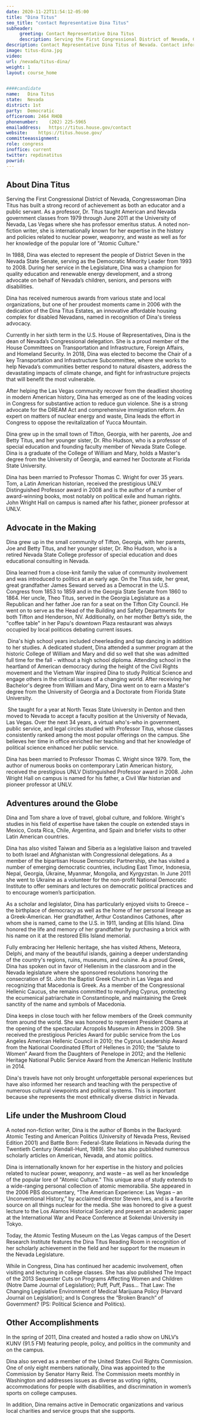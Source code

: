 ```yaml
---
date: 2020-11-22T11:54:12-05:00
title: "Dina Titus"
seo_title: "contact Representative Dina Titus"
subheader:
     greeting: Contact Representative Dina Titus 
     description: Serving the First Congressional District of Nevada, Congresswoman Dina Titus has built a strong record of achievement as both an educator and a public servant.
description: Contact Representative Dina Titus of Nevada. Contact information for Dina Titus includes email address, phone number, and mailing address.
image: titus-dina.jpg
video: 
url: /nevada/titus-dina/
weight: 1
layout: course_home


####candidate
name:	Dina Titus
state:	Nevada
district: 1st
party:	Democratic
officeroom:	2464 RHOB
phonenumber:	(202) 225-5965
emailaddress:	https://titus.house.gov/contact
website:	https://titus.house.gov/
committeeassignment: 
role: congress
inoffice: current
twitter: repdinatitus
powrid: 
---
```


## About Dina Titus
Serving the First Congressional District of Nevada, Congresswoman Dina Titus has built a strong record of achievement as both an educator and a public servant. As a professor, Dr. Titus taught American and Nevada government classes from 1979 through June 2011 at the University of Nevada, Las Vegas where she has professor emeritus status. A noted non-fiction writer, she is internationally known for her expertise in the history and policies related to nuclear power, weaponry, and waste as well as for her knowledge of the popular lore of "Atomic Culture."

In 1988, Dina was elected to represent the people of District Seven in the Nevada State Senate, serving as the Democratic Minority Leader from 1993 to 2008. During her service in the Legislature, Dina was a champion for quality education and renewable energy development, and a strong advocate on behalf of Nevada’s children, seniors, and persons with disabilities.

Dina has received numerous awards from various state and local organizations, but one of her proudest moments came in 2006 with the dedication of the Dina Titus Estates, an innovative affordable housing complex for disabled Nevadans, named in recognition of Dina's tireless advocacy.

Currently in her sixth term in the U.S. House of Representatives, Dina is the dean of Nevada’s Congressional delegation. She is a proud member of the House Committees on Transportation and Infrastructure, Foreign Affairs, and Homeland Security. In 2018, Dina was elected to become the Chair of a key Transportation and Infrastructure Subcommittee, where she works to help Nevada’s communities better respond to natural disasters, address the devastating impacts of climate change, and fight for infrastructure projects that will benefit the most vulnerable.

After helping the Las Vegas community recover from the deadliest shooting in modern American history, Dina has emerged as one of the leading voices in Congress for substantive action to reduce gun violence. She is a strong advocate for the DREAM Act and comprehensive immigration reform. An expert on matters of nuclear energy and waste, Dina leads the effort in Congress to oppose the revitalization of Yucca Mountain.

Dina grew up in the small town of Tifton, Georgia, with her parents, Joe and Betty Titus, and her younger sister, Dr. Rho Hudson, who is a professor of special education and founding faculty member of Nevada State College. Dina is a graduate of the College of William and Mary, holds a Master's degree from the University of Georgia, and earned her Doctorate at Florida State University.

Dina has been married to Professor Thomas C. Wright for over 35 years. Tom, a Latin American historian, received the prestigious UNLV Distinguished Professor award in 2008 and is the author of a number of award-winning books, most notably on political exile and human rights. John Wright Hall on campus is named after his father, pioneer professor at UNLV.

## Advocate in the Making

Dina grew up in the small community of Tifton, Georgia, with her parents, Joe and Betty Titus, and her younger sister, Dr. Rho Hudson, who is a retired Nevada State College professor of special education and does educational consulting in Nevada.

Dina learned from a close-knit family the value of community involvement and was introduced to politics at an early age. On the Titus side, her great, great grandfather James Seward served as a Democrat in the U.S. Congress from 1853 to 1859 and in the Georgia State Senate from 1860 to 1864.  Her uncle, Theo Titus, served in the Georgia Legislature as a Republican and her father Joe ran for a seat on the Tifton City Council. He went on to serve as the Head of the Building and Safety Departments for both Tifton and Henderson, NV. Additionally, on her mother Betty’s side, the "coffee table" in her Papu's downtown Plaza restaurant was always occupied by local politicos debating current issues. 

​
Dina's high school years included cheerleading and tap dancing in addition to her studies. A dedicated student, Dina attended a summer program at the historic College of William and Mary and did so well that she was admitted full time for the fall - without a high school diploma. Attending school in the heartland of American democracy during the height of the Civil Rights movement and the Vietnam War inspired Dina to study Political Science and engage others in the critical issues of a changing world. After receiving her Bachelor's degree from William and Mary, Dina went on to earn a Master's degree from the University of Georgia and a Doctorate from Florida State University.

​
She taught for a year at North Texas State University in Denton and then moved to Nevada to accept a faculty position at the University of Nevada, Las Vegas. Over the next 34 years, a virtual who's-who in government, public service, and legal circles studied with Professor Titus, whose classes consistently ranked among the most popular offerings on the campus. She believes her time in office enriched her teaching and that her knowledge of political science enhanced her public service.

Dina has been married to Professor Thomas C. Wright since 1979. Tom, the author of numerous books on contemporary Latin American history, received the prestigious UNLV Distinguished Professor award in 2008. John Wright Hall on campus is named for his father, a Civil War historian and pioneer professor at UNLV.

## Adventures around the Globe

Dina and Tom share a love of travel, global culture, and folklore. Wright's studies in his field of expertise have taken the couple on extended stays in Mexico, Costa Rica, Chile, Argentina, and Spain and briefer visits to other Latin American countries.

Dina has also visited Taiwan and Siberia as a legislative liaison and traveled to both Israel and Afghanistan with Congressional delegations. As a member of the bipartisan House Democratic Partnership, she has visited a number of emerging democratic countries, including East Timor, Indonesia, Nepal, Georgia, Ukraine, Myanmar, Mongolia, and Kyrgyzstan. In June 2011 she went to Ukraine as a volunteer for the non-profit National Democratic Institute to offer seminars and lectures on democratic political practices and to encourage women’s participation.

As a scholar and legislator, Dina has particularly enjoyed visits to Greece – the birthplace of democracy as well as the home of her personal lineage as a Greek-American. Her grandfather, Arthur Costandinos Cathones, after whom she is named, came to the U.S. in 1911, landing at Ellis Island. Dina honored the life and memory of her grandfather by purchasing a brick with his name on it at the restored Ellis Island memorial.

Fully embracing her Hellenic heritage, she has visited Athens, Meteora, Delphi, and many of the beautiful islands, gaining a deeper understanding of the country's regions, ruins, museums, and cuisine. As a proud Greek, Dina has spoken out in favor of Hellenism in the classroom and in the Nevada legislature where she sponsored resolutions honoring the consecration of St. John the Baptist Greek Church in Las Vegas and recognizing that Macedonia is Greek. As a member of the Congressional Hellenic Caucus, she remains committed to reunifying Cyprus, protecting the ecumenical patriarchate in Constantinople, and maintaining the Greek sanctity of the name and symbols of Macedonia. 

Dina keeps in close touch with her fellow members of the Greek community from around the world. She was honored to represent President Obama at the opening of the spectacular Acropolis Museum in Athens in 2009. She received the prestigious Pericles Award for public service from the Los Angeles American Hellenic Council in 2010; the Cyprus Leadership Award from the National Coordinated Effort of Hellenes in 2010; the “Salute to Women” Award from the Daughters of Penelope in 2012; and the Hellenic Heritage National Public Service Award from the American Hellenic Institute in 2014. 

Dina's travels have not only brought unforgettable personal experiences but have also informed her research and teaching with the perspective of numerous cultural viewpoints and political systems. This is important because she represents the most ethnically diverse district in Nevada.

## Life under the Mushroom Cloud

A noted non-fiction writer, Dina is the author of Bombs in the Backyard: Atomic Testing and American Politics (University of Nevada Press, Revised Edition 2001) and Battle Born: Federal-State Relations in Nevada during the Twentieth Century (Kendall-Hunt, 1989). She has also published numerous scholarly articles on American, Nevada, and atomic politics.

Dina is internationally known for her expertise in the history and policies related to nuclear power, weaponry, and waste – as well as her knowledge of the popular lore of "Atomic Culture." This unique area of study extends to a wide-ranging personal collection of atomic memorabilia. She appeared in the 2006 PBS documentary, “The American Experience: Las Vegas – an Unconventional History,” by acclaimed director Steven Ives, and is a favorite source on all things nuclear for the media. She was honored to give a guest lecture to the Los Alamos Historical Society and present an academic paper at the International War and Peace Conference at Sokendai University in Tokyo.

Today, the Atomic Testing Museum on the Las Vegas campus of the Desert Research Institute features the Dina Titus Reading Room in recognition of her scholarly achievement in the field and her support for the museum in the Nevada Legislature.

While in Congress, Dina has continued her academic involvement, often visiting and lecturing in college classes. She has also published The Impact of the 2013 Sequester Cuts on Programs Affecting Women and Children (Notre Dame Journal of Legislation); Puff, Puff, Pass… That Law: The Changing Legislative Environment of Medical Marijuana Policy (Harvard Journal on Legislation); and Is Congress the “Broken Branch” of Government? (PS: Political Science and Politics).

## Other Accomplishments

In the spring of 2011, Dina created and hosted a radio show on UNLV’s KUNV (91.5 FM) featuring people, policy, and politics in the community and on the campus.

Dina also served as a member of the United States Civil Rights Commission. One of only eight members nationally, Dina was appointed to the Commission by Senator Harry Reid. The Commission meets monthly in Washington and addresses issues as diverse as voting rights, accommodations for people with disabilities, and discrimination in women’s sports on college campuses.

In addition, Dina remains active in Democratic organizations and various local charities and service groups that she supports.

